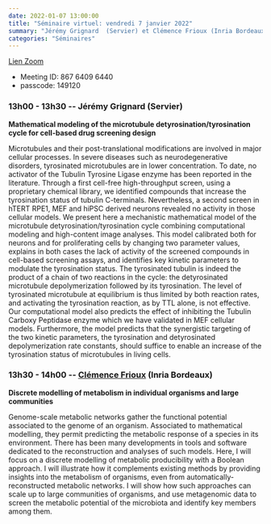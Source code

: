 ```yaml
---
date: 2022-01-07 13:00:00
title: "Séminaire virtuel: vendredi 7 janvier 2022"
summary: "Jérémy Grignard  (Servier) et Clémence Frioux (Inria Bordeaux)"
categories: "Séminaires"
---
```



[Lien Zoom](https://u-bordeaux-fr.zoom.us/j/86764096440?pwd=b01qOG04RTMvRWNOVHBYR1ZIbkVaUT09)
* Meeting ID: 867 6409 6440
* passcode: 149120 


### 13h00 - 13h30 -- Jérémy Grignard (Servier)

**Mathematical modeling of the microtubule detyrosination/tyrosination cycle for cell-based drug screening design**

Microtubules and their post-translational modifications are involved in major cellular processes. In severe diseases such as neurodegenerative disorders, tyrosinated microtubules are in lower concentration. To date, no activator of the Tubulin Tyrosine Ligase enzyme has been reported in the literature. Through a first cell-free high-throughput screen, using a proprietary chemical library, we identified compounds that increase the tyrosination status of tubulin C-terminals. Nevertheless, a second screen in hTERT RPE1, MEF and hiPSC derived neurons revealed no activity in those cellular models. We present here a mechanistic mathematical model of the microtubule detyrosination/tyrosination cycle combining computational modeling and high-content image analyses. This model calibrated both for neurons and for proliferating cells by changing two parameter values, explains in both cases the lack of activity of the screened compounds in cell-based screening assays, and identifies key kinetic parameters to modulate the tyrosination status. The tyrosinated tubulin is indeed the product of a chain of two reactions in the cycle: the detyrosinated microtubule depolymerization followed by its tyrosination. The level of tyrosinated microtubule at equilibrium is thus limited by both reaction rates, and activating the tyrosination reaction, as by TTL alone, is not effective. Our computational model also predicts the effect of inhibiting the Tubulin Carboxy Peptidase enzyme which we have validated in MEF cellular models. Furthermore, the model predicts that the synergistic targeting of the two kinetic parameters, the tyrosination and detyrosinated depolymerization rate constants, should suffice to enable an increase of the tyrosination status of microtubules in living cells.


### 13h30 - 14h00 -- [Clémence Frioux](https://cfrioux.github.io/) (Inria Bordeaux)

**Discrete modelling of metabolism in individual organisms and large communities**

Genome-scale metabolic networks gather the functional potential associated to the genome of an organism. Associated to mathematical modelling, they permit predicting the metabolic response of a species in its environment. There has been many developments in tools and software dedicated to the reconstruction and analyses of such models. Here, I will focus on a discrete modelling of metabolic producibility with a Boolean approach. I will illustrate how it complements existing methods by providing insights into the metabolism of organisms, even from automatically-reconstructed metabolic networks. I will show how such approaches can scale up to large communities of organisms, and use metagenomic data to screen the metabolic potential of the microbiota and identify key members among them.
